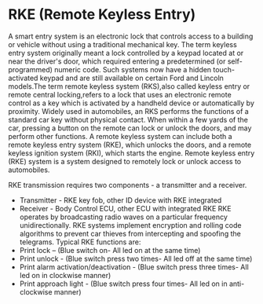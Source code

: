 # RKE (Remote Keyless Entry)
 
A smart entry system is an electronic lock that controls access to a building or vehicle without using a traditional mechanical key.
The term keyless entry system originally meant a lock controlled by a keypad located at or near the driver's door,
which required entering a predetermined (or self-programmed) numeric code.
Such systems now have a hidden touch-activated keypad and are still available on certain Ford and Lincoln models.The term remote keyless system (RKS),also called keyless entry or remote central locking,refers to a lock that uses an electronic remote control as a key which is activated by a handheld device or automatically by proximity.
Widely used in automobiles, an RKS performs the functions of a standard car key without physical contact. When within a few yards of the car, pressing a button on the remote can lock or unlock the doors, and may perform other functions.
A remote keyless system can include both a remote keyless entry system (RKE), which unlocks the doors, and a remote keyless ignition system (RKI), which starts the engine.
Remote keyless entry (RKE) system is a system designed to remotely lock or unlock access to automobiles. 


RKE transmission requires two components - a transmitter and a receiver. 
*	Transmitter - RKE key fob, other ID device with RKE integrated 
*	Receiver - Body Control ECU, other ECU with integrated RKE 
RKE operates by broadcasting radio waves on a particular frequency unidirectionally. 
RKE systems implement encryption and rolling code algorithms to prevent car thieves from intercepting and spoofing the telegrams. 
Typical RKE functions are: 
*	Print lock – (Blue switch on- All led on at the same time)
*	Print unlock - (Blue switch press two times- All led off at the same time)
*	Print alarm activation/deactivation - (Blue switch press three times- All led on in clockwise manner)
*	Print approach light - (Blue switch press four times- All led on in anti-clockwise manner)
